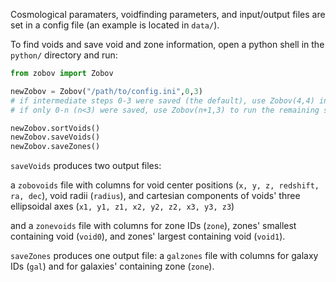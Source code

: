 Cosmological paramaters, voidfinding parameters, and input/output files are set in a config file (an example is located in `data/`).  

To find voids and save void and zone information, open a python shell in the `python/` directory and run:

```python
from zobov import Zobov

newZobov = Zobov("/path/to/config.ini",0,3) 
# if intermediate steps 0-3 were saved (the default), use Zobov(4,4) instead; 
# if only 0-n (n<3) were saved, use Zobov(n+1,3) to run the remaining steps

newZobov.sortVoids()
newZobov.saveVoids()
newZobov.saveZones()
```

`saveVoids` produces two output files:
 
a `zobovoids` file with columns for void center positions (`x, y, z, redshift, ra, dec`), void radii (`radius`), and cartesian components of voids' three ellipsoidal axes (`x1, y1, z1, x2, y2, z2, x3, y3, z3`)

and a `zonevoids` file with columns for zone IDs (`zone`), zones' smallest containing void (`void0`), and zones' largest containing void (`void1`).

`saveZones` produces one output file: a `galzones` file with columns for galaxy IDs (`gal`) and for galaxies' containing zone (`zone`).
